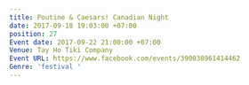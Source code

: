 ```yaml
---
title: Poutine & Caesars! Canadian Night
date: 2017-09-18 19:03:00 +07:00
position: 27
Event date: 2017-09-22 21:00:00 +07:00
Venue: Tay Ho Tiki Company
Event URL: https://www.facebook.com/events/390038961414462
Genre: 'festival '
---
```


